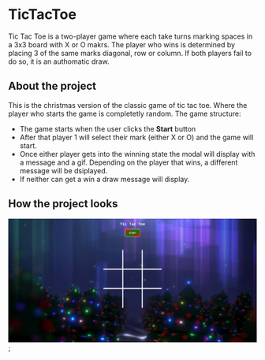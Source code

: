# TicTacToe
Tic Tac Toe is a two-player game where each take turns marking spaces in a 3x3 board with X or O makrs. The player who wins is determined by placing 3 of the same marks diagonal, row or column. If both players fail to do so, it is an authomatic draw. 

## About the project
This is the christmas version of the classic game of tic tac toe. Where the player who starts the game is completetly random. The game structure: 
- The game starts when the user clicks the **Start** button 
- After that player 1 will select their mark (either X or O) and the game will start. 
- Once either player gets into the winning state the modal will display with a message and a gif. Depending on the player that wins, a different message will be dsiplayed. 
- If neither can get a win a draw message will display. 

## How the project looks

![gameImg](./images/TicTacToe_ReadMe1.png);
